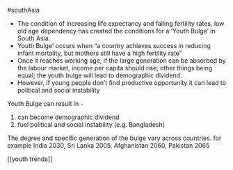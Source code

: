 #southAsia 
- The condition of increasing life expectancy and falling fertility rates, low old age dependency has created the conditions for a ‘Youth Bulge’ in South Asia.
- Youth Bulge’ occurs when “a country achieves success in reducing infant mortality, but mothers still have a high fertility rate”
- Once it reaches working age, if the large generation can be absorbed by the labour market, income per capita should rise, other things being equal; the youth bulge will lead to demographic dividend.
- However, if young people don’t find productive opportunity it can lead to political and social instability


Youth Bulge can result in - 
1. can become demographic dividend
2. fuel political and social instability (e.g. Bangladesh)

The degree and specific generation of the bulge vary across countries. for example India 2030, Sri Lanka 2005, Afghanistan 2060, Pakistan 2065


[[youth trends]] 

